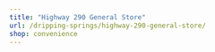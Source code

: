 ```yaml
---
title: "Highway 290 General Store"
url: /dripping-springs/highway-290-general-store/
shop: convenience
---
```

